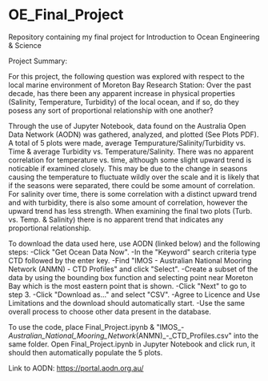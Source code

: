 # OE_Final_Project
Repository containing my final project for Introduction to Ocean Engineering & Science

Project Summary:

For this project, the following question was explored with respect to the local marine environment of Moreton Bay Research Station: Over the past decade, has there been any apparent increase in physical properties (Salinity, Temperature, Turbidity) of the local ocean, and if so, do they posess any sort of proportional relationship with one another?

Through the use of Jupyter Notebook, data found on the Australia Open Data Network (AODN) was gathered, analyzed, and plotted (See Plots PDF). A total of 5 plots were made, average Tempurature/Salinity/Turbidity vs. Time & average Turbidity vs. Temperature/Salinity. There was no apparent correlation for temperature vs. time, although some slight upward trend is noticable if examined closely. This may be due to the change in seasons causing the temperature to fluctuate wildly over the scale and it is likely that if the seasons were separated, there could be some amount of correlation. For salinity over time, there is some correlation with a distinct upward trend and with turbidity, there is also some amount of correlation, however the upward trend has less strength. When examining the final two plots (Turb. vs. Temp. & Salinity) there is no apparent trend that indicates any proportional relationship.

To download the data used here, use AODN (linked below) and the following steps:
-Click "Get Ocean Data Now".
-In the "Keyword" search criteria type CTD followed by the enter key.
-Find "IMOS - Australian National Mooring Network (ANMN) - CTD Profiles" and click "Select".
-Create a subset of the data by using the bounding box function and selecting point near Moreton Bay which is the most eastern point that is shown. 
-Click "Next" to go to step 3.
-Click "Download as..." and select "CSV".
-Agree to Licence and Use Limitations and the download should automatically start.
-Use the same overall process to choose other data present in the database.

To use the code, place Final_Project.ipynb & "IMOS_-_Australian_National_Mooring_Network_(ANMN)_-_CTD_Profiles.csv" into the same folder. Open Final_Project.ipynb in Jupyter Notebook and click run, it should then automatically populate the 5 plots.

Link to AODN: https://portal.aodn.org.au/
